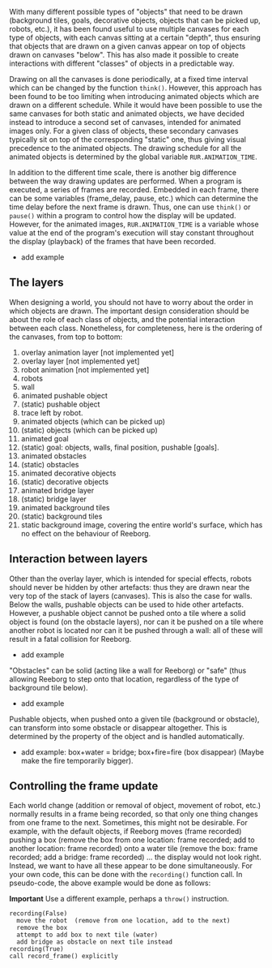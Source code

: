 With many different possible types of "objects" that need to be drawn (background tiles, goals, decorative objects, objects that can be picked up, robots, etc.), it has been found useful to use multiple canvases for each type of objects, with each canvas sitting at a certain "depth", thus ensuring that objects that are drawn on a given canvas appear on top of objects drawn on canvases "below". This has also made it possible to create interactions with different "classes" of objects in a predictable way.

Drawing on all the canvases is done periodically, at a fixed time interval which can be changed by the function `think()`. However, this approach has been found to be too limiting when introducing animated objects which are drawn on a different schedule. While it would have been possible to use the same canvases for both static and animated objects, we have decided instead to introduce a second set of canvases, intended for animated images only. For a given class of objects, these secondary canvases typically sit on top of the corresponding "static" one, thus giving visual precedence to the animated objects. The drawing schedule for all the animated objects is determined by the global variable `RUR.ANIMATION_TIME`.

In addition to the different time scale, there is another big difference between the way drawing updates are performed.  When a program is executed, a series of frames are recorded.  Embedded in each frame, there can be some variables (frame_delay, pause, etc.) which can determine the time delay before the next frame is drawn. Thus, one can use `think()` or `pause()` within a program to control how the display will be updated. However, for the animated images, `RUR.ANIMATION_TIME` is a variable whose value at the end of the program's execution will stay constant throughout the display (playback) of the frames that have been recorded.

  - add example

## The layers

When designing a world, you should not have to worry about the order in which objects are drawn. The important design consideration should be about the role of each class of objects, and the potential interaction between each class.
Nonetheless, for completeness, here is the ordering of the canvases, from top to bottom:

1. overlay animation layer [not implemented yet]
2. overlay layer [not implemented yet]
3. robot animation [not implemented yet]
4. robots
5. wall
6. animated pushable object
7. (static) pushable object
8. trace left by robot.
9. animated objects (which can be picked up)
10. (static) objects (which can be picked up)
11. animated goal
12. (static) goal: objects, walls, final position, pushable [goals].
13. animated obstacles
14. (static) obstacles
15. animated decorative objects
16. (static) decorative objects
17. animated bridge layer
18. (static) bridge layer
19. animated background tiles
20. (static) background tiles
21. static background image, covering the entire world's surface, which has no effect on the behaviour of Reeborg.

## Interaction between layers

Other than the overlay layer, which is intended for special effects, robots should never be hidden by other artefacts: thus they are drawn near the very top of the stack of layers (canvases). This is also the case for walls. Below the walls, pushable objects can be used to hide other artefacts. However, a pushable object cannot be pushed onto a tile where a solid object is found (on the obstacle layers), nor can it be pushed on a tile where another robot is located nor can it be pushed through a wall: all of these will result in a fatal collision for Reeborg.

  - add example

"Obstacles" can be solid (acting like a wall for Reeborg) or "safe" (thus allowing Reeborg to step onto that location, regardless of the type of background tile below).

  - add example

Pushable objects, when pushed onto a given tile (background or obstacle), can transform into some obstacle or disappear altogether. This is determined by the property of the object and is handled automatically.

  - add example: box+water = bridge; box+fire=fire (box disappear)  (Maybe make the fire temporarily bigger).

## Controlling the frame update

Each world change (addition or removal of object, movement of robot, etc.) normally results in a frame being recorded, so that only one thing changes from one frame to the next.  Sometimes, this might not be desirable. For example, with the default objects, if Reeborg moves (frame recorded) pushing a box (remove the box from one location: frame recorded; add to another location: frame recorded) onto a water tile (remove the box: frame recorded; add a bridge: frame recorded) ... the display would not look right. Instead, we want to have all these appear to be done simultaneously.  For your own code, this can be done with the `recording()` function call. In pseudo-code, the above example would be done as follows:

**Important** Use a different example, perhaps a `throw()` instruction.

    recording(False)
      move the robot  (remove from one location, add to the next)
      remove the box
      attempt to add box to next tile (water)
      add bridge as obstacle on next tile instead
    recording(True)
    call record_frame() explicitly

